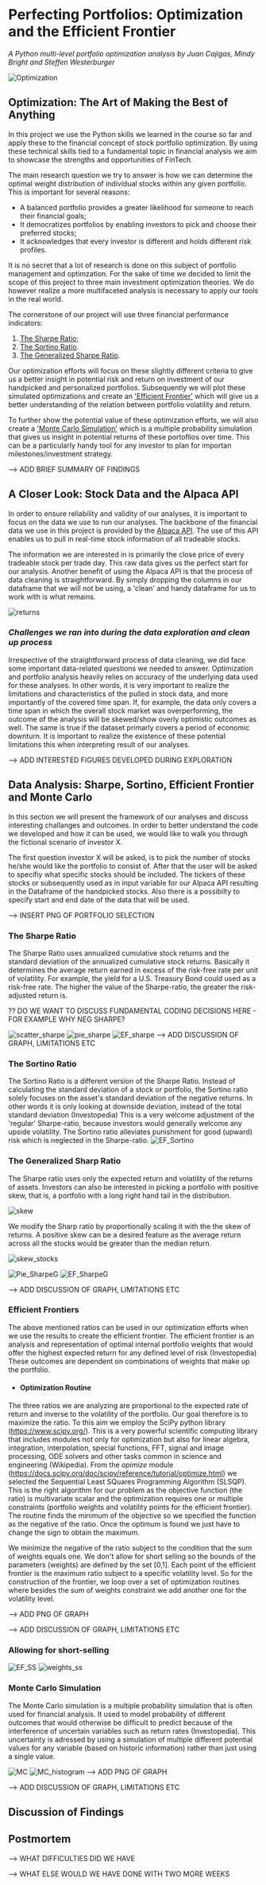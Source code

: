 # **Perfecting Portfolios: Optimization and the Efficient Frontier**
*A Python multi-level portfolio optimization analysis by Juan Cajigas, Mindy Bright and Steffen Westerburger* 

![Optimization](https://www.financemagnates.com/wp-content/uploads/2019/03/97198047_Traders_work_on_the_floor_of_the_New_York_Stock_Exchange_NYSE_in_New_York_US_on_Friday-xlarge_trans_NvBQzQNjv4BqgsaO8O78rhmZrDxTlQBjdEbgHFEZVI1Pljic_pW9c90-Edited.jpg)

## **Optimization: The Art of Making the Best of Anything** 

In this project we use the Python skills we learned in the course so far and apply these to the financial concept of stock portfolio optimization. By using these technical skills tied to a fundamental topic in financial analysis we aim to showcase the strengths and opportunities of FinTech.

The main research question we try to answer is how we can determine the optimal weight distribution of individual stocks within any given portfolio. This is important for several reasons:

- A balanced portfolio provides a greater likelihood for someone to reach their financial goals;
- It democratizes portfolios by enabling investors to pick and choose their preferred stocks;
- It acknowledges that every investor is different and holds different risk profiles.

It is no secret that a lot of research is done on this subject of portfolio management and optimzation. For the sake of time we decided to limit the scope of this project to three main investment optimization theories. We do however realize a more multifaceted analysis is necessary to apply our tools in the real world. 

The cornerstone of our project will use three financial performance indicators:

1. [The Sharpe Ratio](https://www.investopedia.com/terms/s/sharperatio.asp);
2. [The Sortino Ratio](https://www.investopedia.com/terms/s/sortinoratio.asp).
3. [The Generalized Sharpe Ratio](http://citeseerx.ist.psu.edu/viewdoc/download?doi=10.1.1.523.5419&rep=rep1&type=pdf).


 Our optimization efforts will focus on these slightly different criteria to give us a better insight in potential risk and return on investment of our handpicked and personalized portfolios. Subsequently we will plot these simulated optimizations and create an ['Efficient Frontier'](https://www.investopedia.com/terms/e/efficientfrontier.asp) which will give us a better understanding of the relation between portfolio volatility and return. 

 To further show the potential value of these optimization efforts, we will also create a ['Monte Carlo Simulation'](https://www.investopedia.com/terms/m/montecarlosimulation.asp) which is a multiple probability simulation that gives us insight in potential returns of these portoflios over time. This can be a particularly handy tool for any investor to plan for importan milestones/investment strategy.

 --> ADD BRIEF SUMMARY OF FINDINGS

## **A Closer Look: Stock Data and the Alpaca API** 

In order to ensure reliability and validity of our analyses, it is important to focus on the data we use to run our analyses. The backbone of the financial data we use in this project is provided by the [Alpaca API](https://alpaca.markets/algotrading?gclid=EAIaIQobChMIlJu5-_ux6QIVGW-GCh2XRAO9EAAYASAAEgKSHfD_BwE). The use of this API enables us to pull in real-time stock information of all tradeable stocks. 

The information we are interested in is primarily the close price of every tradeable stock per trade day. This raw data gives us the perfect start for our analysis. Another benefit of using the Alpaca API is that the process of data cleaning is straightforward. By simply dropping the columns in our dataframe that we will not be using, a 'clean' and handy dataframe for us to work with is what remains. 

![returns](return_stocks.png)
### *Challenges we ran into during the data exploration and clean up process*

Irrespective of the straightforward process of data cleaning, we did face some important data-related questions we needed to answer. Optimization and portfolio analysis heavily relies on accuracy of the underlying data used for these analyses. In other words, it is very important to realize the limitations and characteristics of the pulled in stock data, and more importantly of the covered time span. If, for example, the data only covers a time span in which the overall stock market was overperforming, the outcome of the analysis will be skewed/show overly optimistic outcomes as well. The same is true if the dataset primarly covers a period of economic downturn. It is important to realize the existence of these potential limitations this when interpreting result of our analyses. 

--> ADD INTERESTED FIGURES DEVELOPED DURING EXPLORATION

## **Data Analysis: Sharpe, Sortino, Efficient Frontier and Monte Carlo** 

In this section we will present the framework of our analyses and discuss interesting challanges and outcomes. In order to better understand the code we developed and how it can be used, we would like to walk you through the fictional scenario of investor X. 

The first question investor X will be asked, is to pick the number of stocks he/she would like the portfolio to consist of. After that the user will be asked to specifiy what specific stocks should be included. The tickers of these stocks or subsequently used as in input variable for our Alpaca API resulting in the Dataframe of the handpicked stocks. Also there is a possibilty to specify start and end date of the data that will be used.

--> INSERT PNG OF PORTFOLIO SELECTION

### **The Sharpe Ratio**

The Sharpe Ratio uses annualized cumulative stock returns and the standard deviation of the annualized cumulative stock returns. Basically it determines the average return earned in excess of the risk-free rate per unit of volatility. For example, the yield for a U.S. Treasury Bond could used as a risk-free rate. The higher the value of the Sharpe-ratio, the greater the risk-adjusted return is. 

?? DO WE WANT TO DISCUSS FUNDAMENTAL CODING DECISIONS HERE - FOR EXAMPLE WHY NEG SHARPE?

![scatter_sharpe](scatter_sharp.png)
![pie_sharpe](Pie_Sharpe.png)
![EF_sharpe](EF_Sharp.png)
--> ADD DISCUSSION OF GRAPH, LIMITATIONS ETC


### **The Sortino Ratio**

The Sortino Ratio is a different version of the Sharpe Ratio. Instead of calculating the standard deviation of a stock or portfolio, the Sortino ratio solely focuses on the asset's standard deviation of the negative returns. In other words it is only looking at downside deviation, instead of the total standard deviation (Investopedia) This is a very welcome adjustment of the 'regular' Sharpe-ratio, because investors would generally welcome any upside volatility. The Sortino ratio alleviates punishment for good (upward) risk which is neglected in the Sharpe-ratio.
![EF_Sortino](EF_Sharp_Sortino.png)
### **The Generalized Sharp Ratio**
The Sharpe ratio uses only the expected return and volatility of the returns of assets. Investors can also be interested in picking a portfolio with positive skew, that is, a portfolio with a long right hand tail in the distribution. 

![skew](Negative_and_positive_skew_diagrams_(English).svg.png)



We modify the Sharp ratio by proportionally scaling it with the the skew of returns. A positive skew can be a desired feature as the average return across all the stocks would be greater than the median return. 

![skew_stocks](Positive_skew.png.jpg)

![Pie_SharpeG](Pie_SharpeG.png)
![EF_SharpeG](EF_Sharp_sortino_SG.png)


--> ADD DISCUSSION OF GRAPH, LIMITATIONS ETC

### **Efficient Frontiers**

The above mentioned ratios can be used in our optimization efforts when we use the results to create the efficient frontier. The efficient frontier is an analysis and representation of optimal internal portfolio weights that would offer the highest expected return for any defined level of risk (Investopedia) These outcomes are dependent on combinations of weights that make up the portfolio. 

- #### **Optimization Routine**
The three ratios we are analyzing are proportional to the expected rate of return and inverse to the volatility of the portfolio. Our goal therefore is to maximize the ratio. To this aim we employ the SciPy python library (https://www.scipy.org/). This is a very powerful scientific computing library that includes modules not only for optimization but also for linear algebra, integration, interpolation, special functions, FFT, signal and image processing, ODE solvers and other tasks common in science and engineering (Wikipedia). From the *opimize* module (https://docs.scipy.org/doc/scipy/reference/tutorial/optimize.html) we selected the Sequential Least SQuares Programming Algorithm (SLSQP). This is the right algorithm for our problem as the objective function (the ratio) is multivariate scalar and the optimization requires one or multiple constraints (portfolio weights and volatility points for the efficient frontier). The routine finds the minimum of the objective so we specified the function as the negative of the ratio. Once the optimum is found we just have to change the sign to obtain the maximum.   

We minimize the negative of the ratio subject to the condition that the sum of weights equals one. We don't allow for short selling so the bounds of the parameters (weights) are defined by the set [0,1]. Each point of the efficient frontier is the maximum ratio subject to a specific volatility level. So for the construction of the frontier, we loop over a set of optimization routines where besides the sum of weights constraint we add another one for the volatility level.

--> ADD PNG OF GRAPH

--> ADD DISCUSSION OF GRAPH, LIMITATIONS ETC
### **Allowing for short-selling**
![EF_SS](EF_Sharp_SS.png)
![weights_ss](Weights_short_selling.png)
### **Monte Carlo Simulation**

The Monte Carlo simulation is a multiple probability simulation that is often used for financial analysis. It used to model probability of different outcomes that would otherwise be difficult to predict because of the interference of uncertain variables such as return rates (Investopedia). This uncertainty is adressed by using a simulation of multiple different potential values for any variable (based on historic information) rather than just using a single value. 

![MC](MC.png)
![MC_histogram](MC_histogram.png)
--> ADD PNG OF GRAPH

--> ADD DISCUSSION OF GRAPH, LIMITATIONS ETC

## **Discussion of Findings**

## **Postmortem**

--> WHAT DIFFICULTIES DID WE HAVE

--> WHAT ELSE WOULD WE HAVE DONE WITH TWO MORE WEEKS 























